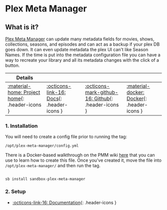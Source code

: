 # Plex Meta Manager

## What is it?

[Plex Meta Manager](https://github.com/meisnate12/Plex-Meta-Manager) can update many metadata fields for movies, shows, collections, seasons, and episodes and can act as a backup if your plex DB goes down. It can even update metadata the plex UI can't like Season Names. If the time is put into the metadata configuration file you can have a way to recreate your library and all its metadata changes with the click of a button.

| Details     |             |             |             |
|-------------|-------------|-------------|-------------|
| [:material-home: Project home](https://github.com/meisnate12/Plex-Meta-Manager){: .header-icons } | [:octicons-link-16: Docs](https://github.com/meisnate12/Plex-Meta-Manager/wiki){: .header-icons } | [:octicons-mark-github-16: Github](https://github.com/meisnate12/Plex-Meta-Manager){: .header-icons } | [:material-docker: Docker](https://hub.docker.com/r/meisnate12/plex-meta-manager){: .header-icons }|

### 1. Installation

You will need to create a config file prior to running the tag:

`/opt/plex-meta-manager/config.yml`

There is a Docker-based walkthrough on the PMM wiki [here](https://github.com/meisnate12/Plex-Meta-Manager/wiki/Walkthrough-Docker) that you can use to learn how to create this file.  Once you've created it, move the file into `/opt/plex-meta-manager/` and then run the tag.

``` shell

sb install sandbox-plex-meta-manager

```

### 2. Setup

- [:octicons-link-16: Documentation](https://github.com/meisnate12/Plex-Meta-Manager/wiki){: .header-icons }
